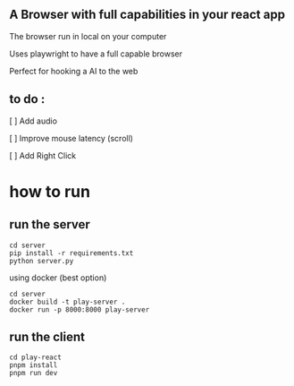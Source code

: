 ## A Browser with full capabilities in your react app

The browser run in local on your computer

Uses playwright to have a full capable browser

Perfect for hooking a AI to the web

## to do :

[ ] Add audio

[ ] Improve mouse latency (scroll)

[ ] Add Right Click


# how to run

## run the server

```
cd server
pip install -r requirements.txt
python server.py
```

using docker (best option)
```
cd server
docker build -t play-server .
docker run -p 8000:8000 play-server
```


## run the client

```
cd play-react
pnpm install 
pnpm run dev
```